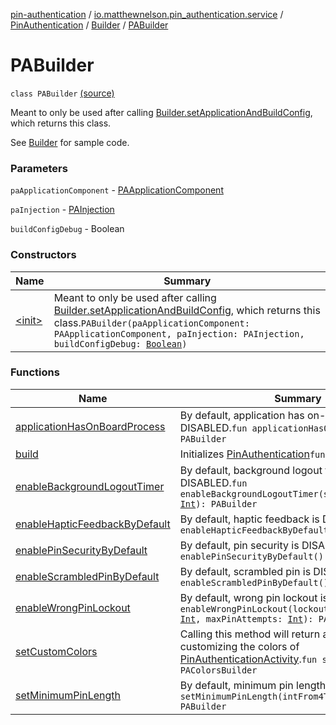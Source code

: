 [pin-authentication](../../../../index.md) / [io.matthewnelson.pin_authentication.service](../../../index.md) / [PinAuthentication](../../index.md) / [Builder](../index.md) / [PABuilder](./index.md)

# PABuilder

`class PABuilder` [(source)](https://github.com/05nelsonm/pin-authentication/blob/master/pin-authentication/src/main/java/io/matthewnelson/pin_authentication/service/PinAuthentication.kt#L72)

Meant to only be used after calling [Builder.setApplicationAndBuildConfig](../set-application-and-build-config.md), which
returns this class.

See [Builder](../index.md) for sample code.

### Parameters

`paApplicationComponent` - [PAApplicationComponent](#)

`paInjection` - [PAInjection](#)

`buildConfigDebug` - Boolean

### Constructors

| Name | Summary |
|---|---|
| [&lt;init&gt;](-init-.md) | Meant to only be used after calling [Builder.setApplicationAndBuildConfig](../set-application-and-build-config.md), which returns this class.`PABuilder(paApplicationComponent: PAApplicationComponent, paInjection: PAInjection, buildConfigDebug: `[`Boolean`](https://kotlinlang.org/api/latest/jvm/stdlib/kotlin/-boolean/index.html)`)` |

### Functions

| Name | Summary |
|---|---|
| [applicationHasOnBoardProcess](application-has-on-board-process.md) | By default, application has on-board process is DISABLED.`fun applicationHasOnBoardProcess(): PABuilder` |
| [build](build.md) | Initializes [PinAuthentication](../../index.md)`fun build(): `[`Unit`](https://kotlinlang.org/api/latest/jvm/stdlib/kotlin/-unit/index.html) |
| [enableBackgroundLogoutTimer](enable-background-logout-timer.md) | By default, background logout timer is DISABLED.`fun enableBackgroundLogoutTimer(secondsLessThan30: `[`Int`](https://kotlinlang.org/api/latest/jvm/stdlib/kotlin/-int/index.html)`): PABuilder` |
| [enableHapticFeedbackByDefault](enable-haptic-feedback-by-default.md) | By default, haptic feedback is DISABLED.`fun enableHapticFeedbackByDefault(): PABuilder` |
| [enablePinSecurityByDefault](enable-pin-security-by-default.md) | By default, pin security is DISABLED.`fun enablePinSecurityByDefault(): PABuilder` |
| [enableScrambledPinByDefault](enable-scrambled-pin-by-default.md) | By default, scrambled pin is DISABLED.`fun enableScrambledPinByDefault(): PABuilder` |
| [enableWrongPinLockout](enable-wrong-pin-lockout.md) | By default, wrong pin lockout is DISABLED.`fun enableWrongPinLockout(lockoutDurationSeconds: `[`Int`](https://kotlinlang.org/api/latest/jvm/stdlib/kotlin/-int/index.html)`, maxPinAttempts: `[`Int`](https://kotlinlang.org/api/latest/jvm/stdlib/kotlin/-int/index.html)`): PABuilder` |
| [setCustomColors](set-custom-colors.md) | Calling this method will return another Builder for customizing the colors of [PinAuthenticationActivity](#).`fun setCustomColors(): PAColorsBuilder` |
| [setMinimumPinLength](set-minimum-pin-length.md) | By default, minimum pin length is set to 4.`fun setMinimumPinLength(intFrom4To14: `[`Int`](https://kotlinlang.org/api/latest/jvm/stdlib/kotlin/-int/index.html)`): PABuilder` |
